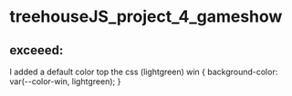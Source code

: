 # treehouseJS_project_4_gameshow


## exceeed:
I added a default color top the css (lightgreen)
win {
  background-color: var(--color-win, lightgreen);
}

